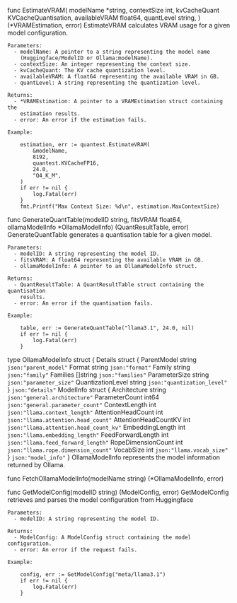 func EstimateVRAM(
	modelName *string,
	contextSize int,
	kvCacheQuant KVCacheQuantisation,
	availableVRAM float64,
	quantLevel string,
) (*VRAMEstimation, error)
    EstimateVRAM calculates VRAM usage for a given model configuration.

    Parameters:
      - modelName: A pointer to a string representing the model name
        (Huggingface/ModelID or Ollama:modelName).
      - contextSize: An integer representing the context size.
      - kvCacheQuant: The KV cache quantization level.
      - availableVRAM: A float64 representing the available VRAM in GB.
      - quantLevel: A string representing the quantization level.

    Returns:
      - *VRAMEstimation: A pointer to a VRAMEstimation struct containing the
        estimation results.
      - error: An error if the estimation fails.

    Example:

        estimation, err := quantest.EstimateVRAM(
        	&modelName,
        	8192,
        	quantest.KVCacheFP16,
        	24.0,
        	"Q4_K_M",
        )
        if err != nil {
        	log.Fatal(err)
        }
        fmt.Printf("Max Context Size: %d\n", estimation.MaxContextSize)



func GenerateQuantTable(modelID string, fitsVRAM float64, ollamaModelInfo *OllamaModelInfo) (QuantResultTable, error)
    GenerateQuantTable generates a quantisation table for a given model.

    Parameters:
      - modelID: A string representing the model ID.
      - fitsVRAM: A float64 representing the available VRAM in GB.
      - ollamaModelInfo: A pointer to an OllamaModelInfo struct.

    Returns:
      - QuantResultTable: A QuantResultTable struct containing the quantisation
        results.
      - error: An error if the quantisation fails.

    Example:

        table, err := GenerateQuantTable("llama3.1", 24.0, nil)
        if err != nil {
        	log.Fatal(err)
        }



type OllamaModelInfo struct {
	Details struct {
		ParentModel       string   `json:"parent_model"`
		Format            string   `json:"format"`
		Family            string   `json:"family"`
		Families          []string `json:"families"`
		ParameterSize     string   `json:"parameter_size"`
		QuantizationLevel string   `json:"quantization_level"`
	} `json:"details"`
	ModelInfo struct {
		Architecture         string `json:"general.architecture"`
		ParameterCount       int64  `json:"general.parameter_count"`
		ContextLength        int    `json:"llama.context_length"`
		AttentionHeadCount   int    `json:"llama.attention.head_count"`
		AttentionHeadCountKV int    `json:"llama.attention.head_count_kv"`
		EmbeddingLength      int    `json:"llama.embedding_length"`
		FeedForwardLength    int    `json:"llama.feed_forward_length"`
		RopeDimensionCount   int    `json:"llama.rope.dimension_count"`
		VocabSize            int    `json:"llama.vocab_size"`
	} `json:"model_info"`
}
    OllamaModelInfo represents the model information returned by Ollama.

func FetchOllamaModelInfo(modelName string) (*OllamaModelInfo, error)


func GetModelConfig(modelID string) (ModelConfig, error)
    GetModelConfig retrieves and parses the model configuration from Huggingface

    Parameters:
      - modelID: A string representing the model ID.

    Returns:
      - ModelConfig: A ModelConfig struct containing the model configuration.
      - error: An error if the request fails.

    Example:

        config, err := GetModelConfig("meta/llama3.1")
        if err != nil {
        	log.Fatal(err)
        }



